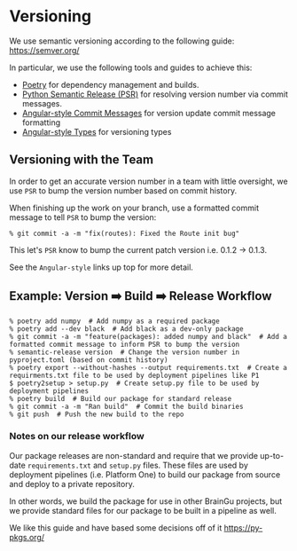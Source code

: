 # Versioning

We use semantic versioning according to the following guide: https://semver.org/

In particular, we use the following tools  and guides to achieve this:

* [Poetry](https://python-poetry.org/) for dependency management and builds.
* [Python Semantic Release (PSR)](https://python-semantic-release.readthedocs.io/en/latest/) for resolving version number via commit messages.
* [Angular-style Commit Messages](https://github.com/angular/angular.js/blob/master/DEVELOPERS.md#commit-message-format) for version update commit message formatting
* [Angular-style Types](https://github.com/angular/angular.js/blob/master/DEVELOPERS.md#type) for versioning types

## Versioning with the Team

In order to get an accurate version number in a team with little oversight, we use `PSR` to bump the version number based on commit history. 

When finishing up the work on your branch, use a formatted commit message to tell `PSR` to bump the version:

```console
% git commit -a -m "fix(routes): Fixed the Route init bug"
```

This let's `PSR` know to bump the current patch version i.e. 0.1.2 -> 0.1.3.

See the `Angular-style` links up top for more detail.

## Example: Version :arrow_right: Build :arrow_right: Release Workflow

```console
% poetry add numpy  # Add numpy as a required package
% poetry add --dev black  # Add black as a dev-only package
% git commit -a -m "feature(packages): added numpy and black"  # Add a formatted commit message to inform PSR to bump the version
% semantic-release version  # Change the version number in pyproject.toml (based on commit history)
% poetry export --without-hashes --output requirements.txt  # Create a requirments.txt file to be used by deployment pipelines like P1
$ poetry2setup > setup.py  # Create setup.py file to be used by deployment pipelines
% poetry build  # Build our package for standard release
% git commit -a -m "Ran build"  # Commit the build binaries
% git push  # Push the new build to the repo
```

### Notes on our release workflow 

Our package releases are non-standard and require that we provide up-to-date `requirements.txt` and `setup.py` files. These files are used by deployment pipelines (i.e. Platform One) to build our package from source and deploy to a private repository.

In other words, we build the package for use in other BrainGu projects, but we provide standard files for our package to be built in a pipeline as well.

We like this guide and have based some decisions off of it https://py-pkgs.org/